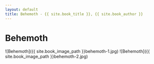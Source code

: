 ```yaml
---
layout: default
title: Behemoth - {{ site.book_title }}, {{ site.book_author }}
---
```


# Behemoth

![Behemoth]({{ site.book_image_path }}behemoth-1.jpg)
![Behemoth]({{ site.book_image_path }}behemoth-2.jpg)
